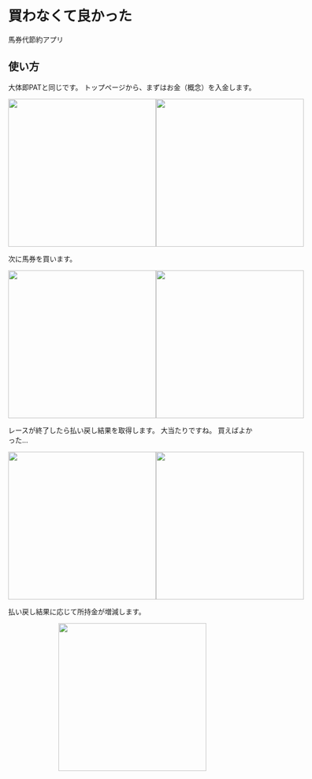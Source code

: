 # 買わなくて良かった
馬券代節約アプリ

## 使い方
大体即PATと同じです。
トップページから、まずはお金（概念）を入金します。
<div style="display: flex; justify-content: space-around;">
  <img src="https://github.com/user-attachments/assets/f3295132-b660-4e38-bd3f-036b07b3b717" width="300">
  <img src="https://github.com/user-attachments/assets/a979db7e-2caf-4dde-a5a9-3c4c500ed98a" width="300">
</div>

次に馬券を買います。
<div style="display: flex; justify-content: space-around;">
  <img src="https://github.com/user-attachments/assets/7a7996e2-24d0-47ea-9d9a-75ddb944c51a" width="300">
  <img src="https://github.com/user-attachments/assets/82249fdc-1aa4-4ed3-9b17-07943f9ae0f4" width="300">
</div>

レースが終了したら払い戻し結果を取得します。
大当たりですね。
買えばよかった...
<div style="display: flex; justify-content: space-around;">
  <img src="https://github.com/user-attachments/assets/a617d3e3-7407-477c-a0dd-611ea2e896ab" width="300">
  <img src="https://github.com/user-attachments/assets/b8723492-79f6-47ae-b4e7-ef01c45d0051" width="300">
</div>

払い戻し結果に応じて所持金が増減します。
<div style="display: flex; justify-content: space-around;">
  <img src="https://github.com/user-attachments/assets/16a8ef90-fe2b-41bd-b888-acba17ab39a8" width="300">
</div>

